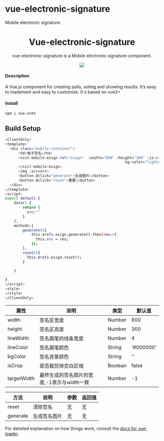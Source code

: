 # vue-electronic-signature

Mobile electronic signature.

<h1 align="center">
Vue-electronic-signature
</h1>
<p align="center">
vue-electronic-signature is a Mobile electronic signature component.
<p>
<p align="center">
  <a href="https://www.npmjs.com/package/@guonei001/vue-electronic-signature"><img src="https://img.shields.io/npm/v/@guonei001/vue-electronic-signature?color=729B1B&label="></a>
<p>

#### Description
A Vue.js component for creating polls, 
voting and showing results. It’s easy to implement and easy to customize.
It`s based on vue2+

#### Install
```
npm i vue-vote
```

## Build Setup

``` bash
<ClientOnly>
<template>
  <div class="mobile-container">
      <h4>电子签名</h4>
      <ssit-mobile-esign ref="esign"  :width="600" :height="300" :is-crop="false" :line-width="3" line-color="#303030"
                                                       bg-color="lightgray" :target-width="300">
      </ssit-mobile-esign>
      <img :src=src>
      <button @click="generate">生成图片</button>
      <button @click="reset">重置</button>
  </div>
</template>
<script>
export default {
    data() {
        return {
          src:""
        }
    },
    methods:{
        generate(){
            this.$refs.esign.generate().then(res=>{
              this.src = res;
            });
        },
        reset(){
          this.$refs.esign.reset();
        }
        
    }

}
</script>
<style>
</style>
</ClientOnly>
```

|  属性   | 说明  |  类型   | 默认值  |
|  ----  | ----  |  ----  | ----  |
| width  | 签名区宽度 | Number  | 800 |
| height  | 签名区高度 | Number  | 300 |
| lineWidth  | 签名画笔的线条宽度 | Number  | 4 |
| lineColor  | 签名画笔颜色 | String  | '#000000' |
| bgColor  | 签名背景颜色 | String  | '' |
| isCrop  | 是否裁剪掉空白区域 | Boolean  | false |
| targetWidth  | 最终生成的签名图片的宽度,-1表示与width一致 | Number  | -1 |

|  方法   | 说明  |  参数   | 返回值  |
|  ----  | ----  |  ----  | ----  |
| reset  | 清除签名 | 无  | 无 | 无 |
| generate  | 生成签名图片 | 无  | 无 | generate是异步函数，通过.then函数拿结果 |


For detailed explanation on how things work, consult the [docs for vue-loader](http://vuejs.github.io/vue-loader).
